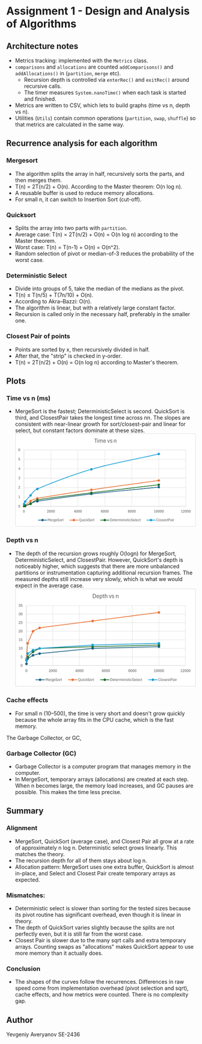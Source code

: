 # Assignment 1 - Design and Analysis of Algorithms

## Architecture notes

- Metrics tracking: implemented with the `Metrics` class.
- `comparisons` and `allocations` are counted `addComparisons()` and `addAllocations()` in (`partition`, `merge` etc).  
  - Recursion depth is controlled via `enterRec()` and `exitRec()` around recursive calls.  
  - The timer measures `System.nanoTime()` when each task is started and finished.   
- Metrics are written to CSV, which lets to build graphs (time vs n, depth vs n).
- Utilities (`Utils`) contain common operations (`partition`, `swap`, `shuffle`) so that metrics are calculated in the same way. 

## Recurrence analysis for each algorithm

### Mergesort

- The algorithm splits the array in half, recursively sorts the parts, and then merges them.
- T(n) = 2T(n/2) + O(n). According to the Master theorem: O(n log n).
- A reusable buffer is used to reduce memory allocations.
- For small n, it can switch to Insertion Sort (cut-off).


### Quicksort

- Splits the array into two parts with `partition`.
- Average case: T(n) = 2T(n/2) + O(n) = O(n log n) according to the Master theorem.
- Worst case: T(n) = T(n-1) + O(n) = O(n^2).
- Random selection of pivot or median-of-3 reduces the probability of the worst case.

### Deterministic Select

- Divide into groups of 5, take the median of the medians as the pivot.
- T(n) ≤ T(n/5) + T(7n/10) + O(n).
- According to Akra–Bazzi: O(n).
- The algorithm is linear, but with a relatively large constant factor.
- Recursion is called only in the necessary half, preferably in the smaller one.

### Closest Pair of points

- Points are sorted by x, then recursively divided in half.
- After that, the "strip" is checked in y-order.
- T(n) = 2T(n/2) + O(n) = O(n log n) according to Master's theorem. 

## Plots

### Time vs n (ms)

- MergeSort is the fastest; DeterministicSelect is second. QuickSort is third, and ClosestPair takes the longest time across nn. The slopes are consistent with near-linear growth for sort/closest-pair and linear for select, but constant factors dominate at these sizes.
![Chart 1](/img/chart1.png)

### Depth vs n

- The depth of the recursion grows roughly O(log⁡n) for MergeSort, DeterministicSelect, and ClosestPair. However, QuickSort's depth is noticeably higher, which suggests that there are more unbalanced partitions or instrumentation capturing additional recursion frames. The measured depths still increase very slowly, which is what we would expect in the average case.
![Chart 1](/img/chart2.png)


### Cache effects
- For small n (10–500), the time is very short and doesn't grow quickly because the whole array fits in the CPU cache, which is the fast memory.

The Garbage Collector, or GC, 

### Garbage Collector (GC)
- Garbage Collector is a computer program that manages memory in the computer.
- In MergeSort, temporary arrays (allocations) are created at each step. When n becomes large, the memory load increases, and GC pauses are possible. This makes the time less precise.

## Summary

### Alignment
- MergeSort, QuickSort (average case), and Closest Pair all grow at a rate of approximately n log n. Deterministic select grows linearly. This matches the theory.
- The recursion depth for all of them stays about log n.
- Allocation pattern: MergeSort uses one extra buffer, QuickSort is almost in-place, and Select and Closest Pair create temporary arrays as expected.

### Mismatches:
- Deterministic select is slower than sorting for the tested sizes because its pivot routine has significant overhead, even though it is linear in theory.
- The depth of QuickSort varies slightly because the splits are not perfectly even, but it is still far from the worst case.
- Closest Pair is slower due to the many sqrt calls and extra temporary arrays.
Counting swaps as "allocations" makes QuickSort appear to use more memory than it actually does.

### Conclusion 
- The shapes of the curves follow the recurrences. Differences in raw speed come from implementation overhead (pivot selection and sqrt), cache effects, and how metrics were counted. There is no complexity gap.

## Author

Yevgeniy Averyanov SE-2436